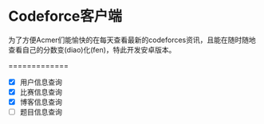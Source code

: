 Codeforce客户端
=============

为了方便Acmer们能愉快的在每天查看最新的codeforces资讯，且能在随时随地查看自己的分数变(diao)化(fen)，特此开发安卓版本。

=============

- [x] 用户信息查询
- [x] 比赛信息查询
- [x] 博客信息查询
- [ ] 题目信息查询
